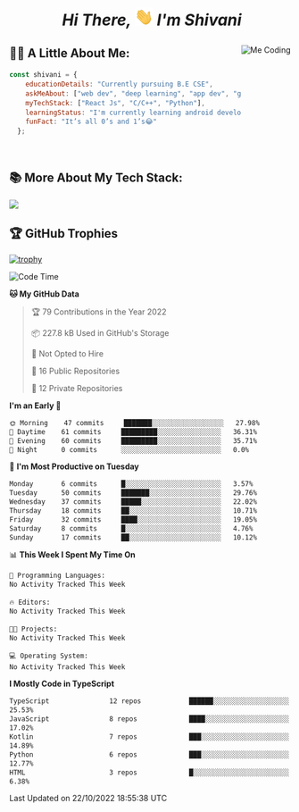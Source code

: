 # <p align="center">️ _Hi There, <img src="https://raw.githubusercontent.com/SanjayDevTech/SanjayDevTech/master/assets/wave.gif" alt="waving hand" width="33px"> I'm Shivani_</p>

<img align="right" alt="Me Coding" height="200" src="https://media.giphy.com/media/L1R1tvI9svkIWwpVYr/giphy.gif">

## 👩‍💻 **A Little About Me:**
```jsx
const shivani = {
    educationDetails: "Currently pursuing B.E CSE",
    askMeAbout: ["web dev", "deep learning", "app dev", "gardening"],
    myTechStack: ["React Js", "C/C++", "Python"],
    learningStatus: "I'm currently learning android development",
    funFact: "It’s all 0’s and 1’s😂"
  };
```

<br/>

## 📚 **More About My Tech Stack:**

   <img align="center" src="https://github-readme-stats.vercel.app/api/top-langs/?username=shivu-srk&layout=compact&theme=vue-dark"/>
   <br/>
   
## 🏆 GitHub Trophies

[![trophy](https://github-profile-trophy.vercel.app/?username=shivu-srk&theme=nord&column=7)](https://github.com/ryo-ma/github-profile-trophy)

<!--START_SECTION:waka-->
![Code Time](http://img.shields.io/badge/Code%20Time-278%20hrs%2029%20mins-blue)

**🐱 My GitHub Data** 

> 🏆 79 Contributions in the Year 2022
 > 
> 📦 227.8 kB Used in GitHub's Storage 
 > 
> 🚫 Not Opted to Hire
 > 
> 📜 16 Public Repositories 
 > 
> 🔑 12 Private Repositories  
 > 
**I'm an Early 🐤** 

```text
🌞 Morning    47 commits     ███████░░░░░░░░░░░░░░░░░░   27.98% 
🌆 Daytime    61 commits     █████████░░░░░░░░░░░░░░░░   36.31% 
🌃 Evening    60 commits     █████████░░░░░░░░░░░░░░░░   35.71% 
🌙 Night      0 commits      ░░░░░░░░░░░░░░░░░░░░░░░░░   0.0%

```
📅 **I'm Most Productive on Tuesday** 

```text
Monday       6 commits      █░░░░░░░░░░░░░░░░░░░░░░░░   3.57% 
Tuesday      50 commits     ███████░░░░░░░░░░░░░░░░░░   29.76% 
Wednesday    37 commits     █████░░░░░░░░░░░░░░░░░░░░   22.02% 
Thursday     18 commits     ██░░░░░░░░░░░░░░░░░░░░░░░   10.71% 
Friday       32 commits     ████░░░░░░░░░░░░░░░░░░░░░   19.05% 
Saturday     8 commits      █░░░░░░░░░░░░░░░░░░░░░░░░   4.76% 
Sunday       17 commits     ██░░░░░░░░░░░░░░░░░░░░░░░   10.12%

```


📊 **This Week I Spent My Time On** 

```text
💬 Programming Languages: 
No Activity Tracked This Week

🔥 Editors: 
No Activity Tracked This Week

🐱‍💻 Projects: 
No Activity Tracked This Week

💻 Operating System: 
No Activity Tracked This Week

```

**I Mostly Code in TypeScript** 

```text
TypeScript               12 repos            ██████░░░░░░░░░░░░░░░░░░░   25.53% 
JavaScript               8 repos             ████░░░░░░░░░░░░░░░░░░░░░   17.02% 
Kotlin                   7 repos             ███░░░░░░░░░░░░░░░░░░░░░░   14.89% 
Python                   6 repos             ███░░░░░░░░░░░░░░░░░░░░░░   12.77% 
HTML                     3 repos             █░░░░░░░░░░░░░░░░░░░░░░░░   6.38%

```



 Last Updated on 22/10/2022 18:55:38 UTC
<!--END_SECTION:waka-->
